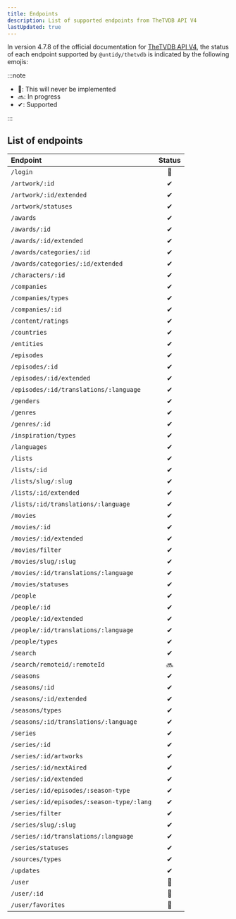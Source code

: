```yaml
---
title: Endpoints
description: List of supported endpoints from TheTVDB API V4
lastUpdated: true
---
```


In version 4.7.8 of the official documentation for
[TheTVDB API V4](https://thetvdb.github.io/v4-api/), the status of each endpoint supported by
`@untidy/thetvdb` is indicated by the following emojis:

:::note

- &#128683;: This will never be implemented
- &#128284;: In progress
- &#10004;: Supported

:::

## List of endpoints

| Endpoint                                  |  Status   |
| :---------------------------------------- | :-------: |
| `/login`                                  | &#128683; |
| `/artwork/:id`                            | &#10004;  |
| `/artwork/:id/extended`                   | &#10004;  |
| `/artwork/statuses`                       | &#10004;  |
| `/awards`                                 | &#10004;  |
| `/awards/:id`                             | &#10004;  |
| `/awards/:id/extended`                    | &#10004;  |
| `/awards/categories/:id`                  | &#10004;  |
| `/awards/categories/:id/extended`         | &#10004;  |
| `/characters/:id`                         | &#10004;  |
| `/companies`                              | &#10004;  |
| `/companies/types`                        | &#10004;  |
| `/companies/:id`                          | &#10004;  |
| `/content/ratings`                        | &#10004;  |
| `/countries`                              | &#10004;  |
| `/entities`                               | &#10004;  |
| `/episodes`                               | &#10004;  |
| `/episodes/:id`                           | &#10004;  |
| `/episodes/:id/extended`                  | &#10004;  |
| `/episodes/:id/translations/:language`    | &#10004;  |
| `/genders`                                | &#10004;  |
| `/genres`                                 | &#10004;  |
| `/genres/:id`                             | &#10004;  |
| `/inspiration/types`                      | &#10004;  |
| `/languages`                              | &#10004;  |
| `/lists`                                  | &#10004;  |
| `/lists/:id`                              | &#10004;  |
| `/lists/slug/:slug`                       | &#10004;  |
| `/lists/:id/extended`                     | &#10004;  |
| `/lists/:id/translations/:language`       | &#10004;  |
| `/movies`                                 | &#10004;  |
| `/movies/:id`                             | &#10004;  |
| `/movies/:id/extended`                    | &#10004;  |
| `/movies/filter`                          | &#10004;  |
| `/movies/slug/:slug`                      | &#10004;  |
| `/movies/:id/translations/:language`      | &#10004;  |
| `/movies/statuses`                        | &#10004;  |
| `/people`                                 | &#10004;  |
| `/people/:id`                             | &#10004;  |
| `/people/:id/extended`                    | &#10004;  |
| `/people/:id/translations/:language`      | &#10004;  |
| `/people/types`                           | &#10004;  |
| `/search`                                 | &#10004;  |
| `/search/remoteid/:remoteId`              | &#128284; |
| `/seasons`                                | &#10004;  |
| `/seasons/:id`                            | &#10004;  |
| `/seasons/:id/extended`                   | &#10004;  |
| `/seasons/types`                          | &#10004;  |
| `/seasons/:id/translations/:language`     | &#10004;  |
| `/series`                                 | &#10004;  |
| `/series/:id`                             | &#10004;  |
| `/series/:id/artworks`                    | &#10004;  |
| `/series/:id/nextAired`                   | &#10004;  |
| `/series/:id/extended`                    | &#10004;  |
| `/series/:id/episodes/:season-type`       | &#10004;  |
| `/series/:id/episodes/:season-type/:lang` | &#10004;  |
| `/series/filter`                          | &#10004;  |
| `/series/slug/:slug`                      | &#10004;  |
| `/series/:id/translations/:language`      | &#10004;  |
| `/series/statuses`                        | &#10004;  |
| `/sources/types`                          | &#10004;  |
| `/updates`                                | &#10004;  |
| `/user`                                   | &#128683; |
| `/user/:id`                               | &#128683; |
| `/user/favorites`                         | &#128683; |
